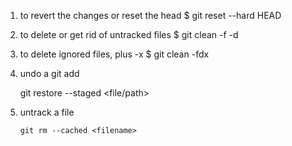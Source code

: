 1. to revert the changes or reset the head
   $ git reset --hard HEAD
2. to delete or get rid of untracked files
   $ git clean -f -d
3. to delete ignored files, plus -x
   $ git clean -fdx



4. undo a git add
   
   git restore --staged <file/path>

5. untrack a file
   
   ```git
   git rm --cached <filename>
   ```
